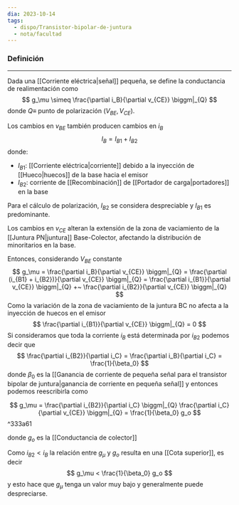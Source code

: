 ```yaml
---
dia: 2023-10-14
tags:
  - dispo/Transistor-bipolar-de-juntura
  - nota/facultad
---
```

### Definición
---
Dada una [[Corriente eléctrica|señal]] pequeña, se define la conductancia de realimentación como $$ g_\mu \simeq \frac{\partial i_B}{\partial v_{CE}} \biggm|_{Q} $$ donde $Q \equiv$  punto de polarización  $(V_{BE}, V_{CE})$.

Los cambios en $v_{BE}$ también producen cambios en $i_B$ $$ I_B = I_{B1} + I_{B2} $$ donde: 
* $I_{B1}$: [[Corriente eléctrica|corriente]] debido a la inyección de [[Hueco|huecos]] de la base hacia el emisor
* $I_{B2}$: corriente de [[Recombinación]] de [[Portador de carga|portadores]] en la base

Para el cálculo de polarización, $I_{B2}$ se considera despreciable y $I_{B1}$ es predominante.

Los cambios en $v_{CE}$ alteran la extensión de la zona de vaciamiento de la [[Juntura PN|juntura]] Base-Colector, afectando la distribución de minoritarios en la base.

Entonces, considerando $V_{BE}$ constante $$ g_\mu = \frac{\partial i_B}{\partial v_{CE}} \biggm|_{Q} = \frac{\partial (i_{B1} + i_{B2})}{\partial v_{CE}} \biggm|_{Q} = \frac{\partial i_{B1}}{\partial v_{CE}} \biggm|_{Q} +~ \frac{\partial i_{B2}}{\partial v_{CE}} \biggm|_{Q} $$
Como la variación de la zona de vaciamiento de la juntura BC no afecta a la inyección de huecos en el emisor $$ \frac{\partial i_{B1}}{\partial v_{CE}} \biggm|_{Q} = 0 $$
Si consideramos que toda la corriente $i_B$ está determinada por $i_{B2}$ podemos decir que $$ \frac{\partial i_{B2}}{\partial i_C} = \frac{\partial i_B}{\partial i_C} = \frac{1}{\beta_0} $$ donde $\beta_0$ es la [[Ganancia de corriente de pequeña señal para el transistor bipolar de juntura|ganancia de corriente en pequeña señal]]  y entonces podemos reescribirla como 

$$ g_\mu = \frac{\partial i_{B2}}{\partial i_C} \biggm|_{Q} \frac{\partial i_C}{\partial v_{CE}} \biggm|_{Q} = \frac{1}{\beta_0} g_o $$ ^333a61

donde $g_o$ es la [[Conductancia de colector]] 

Como $i_{B2} < i_B$ la relación entre $g_\mu$ y $g_o$ resulta en una [[Cota superior]], es decir $$ g_\mu < \frac{1}{\beta_0} g_o $$ y esto hace que $g_\mu$ tenga un valor muy bajo y generalmente puede despreciarse.